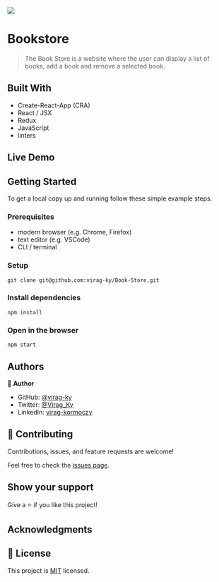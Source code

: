 ![](https://img.shields.io/badge/Microverse-blueviolet)

# Bookstore

> The Book Store is a website where the user can display a list of books, add a book and remove a selected book.

## Built With

- Create-React-App (CRA)
- React / JSX
- Redux
- JavaScript
- linters

## Live Demo

## Getting Started

To get a local copy up and running follow these simple example steps.

### Prerequisites

- modern browser (e.g. Chrome, Firefox)
- text editor (e.g. VSCode)
- CLI / terminal

### Setup

```
git clone git@github.com:virag-ky/Book-Store.git
```

### Install dependencies

```
npm install
```

### Open in the browser

```
npm start
```

## Authors

👤 **Author**

- GitHub: [@virag-ky](https://github.com/virag-ky)
- Twitter: [@Virag_Ky](https://twitter.com/Virag_Ky)
- LinkedIn: [virag-kormoczy](https://linkedin.com/in/virag-kormoczy)

## 🤝 Contributing

Contributions, issues, and feature requests are welcome!

Feel free to check the [issues page](../../issues/).

## Show your support

Give a ⭐️ if you like this project!

## Acknowledgments

## 📝 License

This project is [MIT](./MIT.md) licensed.
